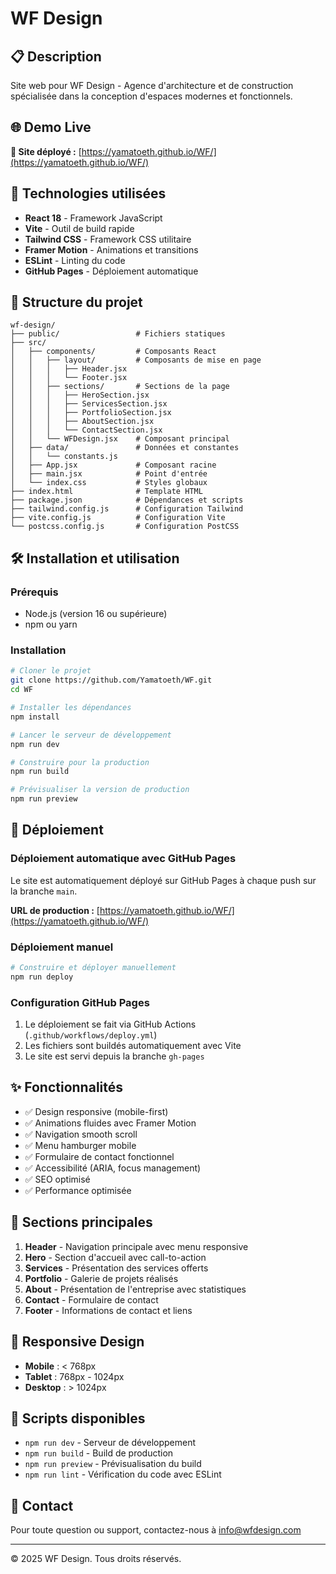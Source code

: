 # WF Design

## 📋 Description
Site web pour WF Design - Agence d'architecture et de construction spécialisée dans la conception d'espaces modernes et fonctionnels.

## 🌐 Demo Live
**🚀 Site déployé :** [https://yamatoeth.github.io/WF/](https://yamatoeth.github.io/WF/)

## 🚀 Technologies utilisées
- **React 18** - Framework JavaScript
- **Vite** - Outil de build rapide
- **Tailwind CSS** - Framework CSS utilitaire
- **Framer Motion** - Animations et transitions
- **ESLint** - Linting du code
- **GitHub Pages** - Déploiement automatique

## 📁 Structure du projet
```
wf-design/
├── public/                 # Fichiers statiques
├── src/
│   ├── components/         # Composants React
│   │   ├── layout/         # Composants de mise en page
│   │   │   ├── Header.jsx
│   │   │   └── Footer.jsx
│   │   ├── sections/       # Sections de la page
│   │   │   ├── HeroSection.jsx
│   │   │   ├── ServicesSection.jsx
│   │   │   ├── PortfolioSection.jsx
│   │   │   ├── AboutSection.jsx
│   │   │   └── ContactSection.jsx
│   │   └── WFDesign.jsx    # Composant principal
│   ├── data/               # Données et constantes
│   │   └── constants.js
│   ├── App.jsx             # Composant racine
│   ├── main.jsx            # Point d'entrée
│   └── index.css           # Styles globaux
├── index.html              # Template HTML
├── package.json            # Dépendances et scripts
├── tailwind.config.js      # Configuration Tailwind
├── vite.config.js          # Configuration Vite
└── postcss.config.js       # Configuration PostCSS
```

## 🛠️ Installation et utilisation

### Prérequis
- Node.js (version 16 ou supérieure)
- npm ou yarn

### Installation
```bash
# Cloner le projet
git clone https://github.com/Yamatoeth/WF.git
cd WF

# Installer les dépendances
npm install

# Lancer le serveur de développement
npm run dev

# Construire pour la production
npm run build

# Prévisualiser la version de production
npm run preview
```

## 🚀 Déploiement

### Déploiement automatique avec GitHub Pages
Le site est automatiquement déployé sur GitHub Pages à chaque push sur la branche `main`.

**URL de production :** [https://yamatoeth.github.io/WF/](https://yamatoeth.github.io/WF/)

### Déploiement manuel
```bash
# Construire et déployer manuellement
npm run deploy
```

### Configuration GitHub Pages
1. Le déploiement se fait via GitHub Actions (`.github/workflows/deploy.yml`)
2. Les fichiers sont buildés automatiquement avec Vite
3. Le site est servi depuis la branche `gh-pages`

## ✨ Fonctionnalités
- ✅ Design responsive (mobile-first)
- ✅ Animations fluides avec Framer Motion
- ✅ Navigation smooth scroll
- ✅ Menu hamburger mobile
- ✅ Formulaire de contact fonctionnel
- ✅ Accessibilité (ARIA, focus management)
- ✅ SEO optimisé
- ✅ Performance optimisée

## 🎨 Sections principales
1. **Header** - Navigation principale avec menu responsive
2. **Hero** - Section d'accueil avec call-to-action
3. **Services** - Présentation des services offerts
4. **Portfolio** - Galerie de projets réalisés
5. **About** - Présentation de l'entreprise avec statistiques
6. **Contact** - Formulaire de contact
7. **Footer** - Informations de contact et liens

## 📱 Responsive Design
- **Mobile** : < 768px
- **Tablet** : 768px - 1024px
- **Desktop** : > 1024px

## 🔧 Scripts disponibles
- `npm run dev` - Serveur de développement
- `npm run build` - Build de production
- `npm run preview` - Prévisualisation du build
- `npm run lint` - Vérification du code avec ESLint

## 📧 Contact
Pour toute question ou support, contactez-nous à info@wfdesign.com

---
© 2025 WF Design. Tous droits réservés.
